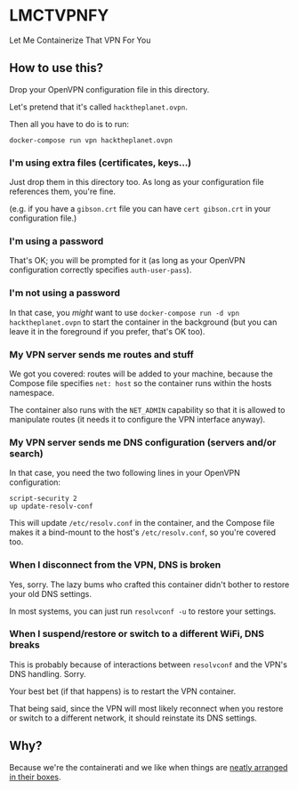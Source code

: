 # LMCTVPNFY

Let Me Containerize That VPN For You


## How to use this?

Drop your OpenVPN configuration file in this directory.

Let's pretend that it's called `hacktheplanet.ovpn`.

Then all you have to do is to run:

```
docker-compose run vpn hacktheplanet.ovpn
```


### I'm using extra files (certificates, keys...)

Just drop them in this directory too. As long as your configuration file references them, you're fine.

(e.g. if you have a `gibson.crt` file you can have `cert gibson.crt` in your configuration file.)


### I'm using a password

That's OK; you will be prompted for it (as long as your OpenVPN configuration correctly specifies `auth-user-pass`).


### I'm not using a password

In that case, you *might* want to use `docker-compose run -d vpn hacktheplanet.ovpn` to start the container in the background (but you can leave it in the foreground if you prefer, that's OK too).


### My VPN server sends me routes and stuff

We got you covered: routes will be added to your machine, because the Compose file specifies `net: host` so the container runs within the hosts namespace.

The container also runs with the `NET_ADMIN` capability so that it is allowed to manipulate routes (it needs it to configure the VPN interface anyway).


### My VPN server sends me DNS configuration (servers and/or search)

In that case, you need the two following lines in your OpenVPN configuration:

```
script-security 2
up update-resolv-conf
```

This will update `/etc/resolv.conf` in the container, and the Compose file makes it a bind-mount to the host's `/etc/resolv.conf`, so you're covered too.


### When I disconnect from the VPN, DNS is broken

Yes, sorry. The lazy bums who crafted this container didn't bother to restore your old DNS settings.

In most systems, you can just run `resolvconf -u` to restore your settings.


### When I suspend/restore or switch to a different WiFi, DNS breaks

This is probably because of interactions between `resolvconf` and the VPN's DNS handling. Sorry.

Your best bet (if that happens) is to restart the VPN container.

That being said, since the VPN will most likely reconnect when you restore or switch to a different network, it should reinstate its DNS settings.


## Why?

Because we're the containerati and we like when things are [neatly arranged in their boxes](https://twitter.com/zooeypeng/status/613053137050439681).

